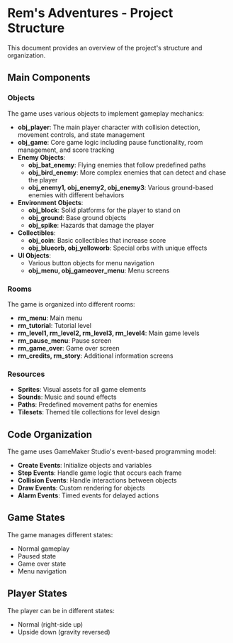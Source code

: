 # Rem's Adventures - Project Structure

This document provides an overview of the project's structure and organization.

## Main Components

### Objects

The game uses various objects to implement gameplay mechanics:

- **obj_player**: The main player character with collision detection, movement controls, and state management
- **obj_game**: Core game logic including pause functionality, room management, and score tracking
- **Enemy Objects**:
  - **obj_bat_enemy**: Flying enemies that follow predefined paths
  - **obj_bird_enemy**: More complex enemies that can detect and chase the player
  - **obj_enemy1, obj_enemy2, obj_enemy3**: Various ground-based enemies with different behaviors
- **Environment Objects**:
  - **obj_block**: Solid platforms for the player to stand on
  - **obj_ground**: Base ground objects
  - **obj_spike**: Hazards that damage the player
- **Collectibles**:
  - **obj_coin**: Basic collectibles that increase score
  - **obj_blueorb, obj_yelloworb**: Special orbs with unique effects
- **UI Objects**:
  - Various button objects for menu navigation
  - **obj_menu, obj_gameover_menu**: Menu screens

### Rooms

The game is organized into different rooms:

- **rm_menu**: Main menu
- **rm_tutorial**: Tutorial level
- **rm_level1, rm_level2, rm_level3, rm_level4**: Main game levels
- **rm_pause_menu**: Pause screen
- **rm_game_over**: Game over screen
- **rm_credits, rm_story**: Additional information screens

### Resources

- **Sprites**: Visual assets for all game elements
- **Sounds**: Music and sound effects
- **Paths**: Predefined movement paths for enemies
- **Tilesets**: Themed tile collections for level design

## Code Organization

The game uses GameMaker Studio's event-based programming model:

- **Create Events**: Initialize objects and variables
- **Step Events**: Handle game logic that occurs each frame
- **Collision Events**: Handle interactions between objects
- **Draw Events**: Custom rendering for objects
- **Alarm Events**: Timed events for delayed actions

## Game States

The game manages different states:

- Normal gameplay
- Paused state
- Game over state
- Menu navigation

## Player States

The player can be in different states:

- Normal (right-side up)
- Upside down (gravity reversed)